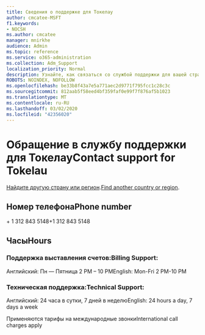 ```yaml
---
title: Сведения о поддержке для Токелау
author: cmcatee-MSFT
f1.keywords:
- NOCSH
ms.author: cmcatee
manager: mnirkhe
audience: Admin
ms.topic: reference
ms.service: o365-administration
ms.collection: Adm_Support
localization_priority: Normal
description: Узнайте, как связаться со службой поддержки для вашей страны или региона.
ROBOTS: NOINDEX, NOFOLLOW
ms.openlocfilehash: be33b8f43a7e5a771aec2d9771f795fcc1c28c3c
ms.sourcegitcommit: 812aab5f58eed4bf359faf0e99f7f876af5b1023
ms.translationtype: MT
ms.contentlocale: ru-RU
ms.lasthandoff: 03/02/2020
ms.locfileid: "42356020"
---
```

# <a name="contact-support-for-tokelau"></a><span data-ttu-id="43143-103">Обращение в службу поддержки для Токелау</span><span class="sxs-lookup"><span data-stu-id="43143-103">Contact support for Tokelau</span></span>

<span data-ttu-id="43143-104">[Найдите другую страну или регион](../contact-support-for-business-products.md).</span><span class="sxs-lookup"><span data-stu-id="43143-104">[Find another country or region](../contact-support-for-business-products.md).</span></span>

## <a name="phone-number"></a><span data-ttu-id="43143-105">Номер телефона</span><span class="sxs-lookup"><span data-stu-id="43143-105">Phone number</span></span>
<span data-ttu-id="43143-106">+ 1 312 843 5148</span><span class="sxs-lookup"><span data-stu-id="43143-106">+1 312 843 5148</span></span>

## <a name="hours"></a><span data-ttu-id="43143-107">Часы</span><span class="sxs-lookup"><span data-stu-id="43143-107">Hours</span></span>
### <a name="billing-support"></a><span data-ttu-id="43143-108">Поддержка выставления счетов:</span><span class="sxs-lookup"><span data-stu-id="43143-108">Billing Support:</span></span>

<span data-ttu-id="43143-109">Английский: Пн — Пятница 2 PM – 10 PM</span><span class="sxs-lookup"><span data-stu-id="43143-109">English: Mon-Fri 2 PM-10 PM</span></span>

### <a name="technical-support"></a><span data-ttu-id="43143-110">Техническая поддержка:</span><span class="sxs-lookup"><span data-stu-id="43143-110">Technical Support:</span></span>

<span data-ttu-id="43143-111">Английский: 24 часа в сутки, 7 дней в неделю</span><span class="sxs-lookup"><span data-stu-id="43143-111">English: 24 hours a day, 7 days a week</span></span>

<span data-ttu-id="43143-112">Применяются тарифы на международные звонки</span><span class="sxs-lookup"><span data-stu-id="43143-112">International call charges apply</span></span>
